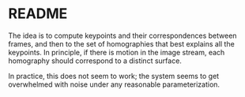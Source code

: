 # README #

The idea is to compute keypoints and their correspondences between frames, and then to the set of homographies that best explains all the keypoints. In principle, if there is motion in the image stream, each homography should correspond to a distinct surface.

In practice, this does not seem to work; the system seems to get overwhelmed with noise under any reasonable parameterization.
